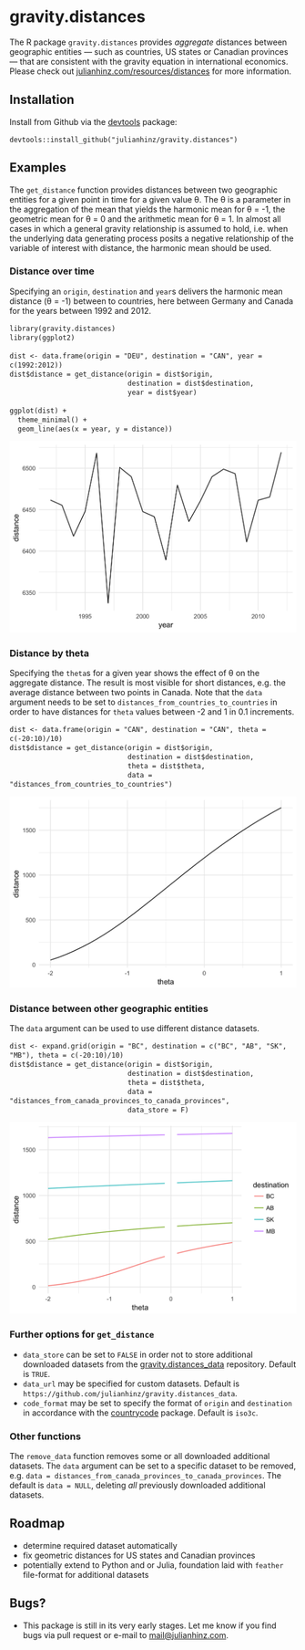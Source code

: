 # gravity.distances

The R package `gravity.distances` provides *aggregate* distances between geographic entities — such as countries, US states or Canadian provinces — that are consistent with the gravity equation in international economics. Please check out [julianhinz.com/resources/distances](julianhinz.com/resources/distances) for more information.

## Installation

Install from Github via the [devtools](https://devtools.r-lib.org) package:
```
devtools::install_github("julianhinz/gravity.distances")
```

## Examples

The `get_distance` function provides distances between two geographic entities for a given point in time for a given value &theta;. The &theta; is a parameter in the aggregation of the mean that yields the harmonic mean for &theta; = -1, the geometric mean for &theta; = 0 and the arithmetic mean for &theta; = 1. In almost all cases in which a general gravity relationship is assumed to hold, i.e. when the underlying data generating process posits a negative relationship of the variable of interest with distance, the harmonic mean should be used.

### Distance over time

Specifying an `origin`, `destination` and `year`s delivers the harmonic mean distance (&theta; = -1) between to countries, here between Germany and Canada for the years between 1992 and 2012.

```
library(gravity.distances)
library(ggplot2)

dist <- data.frame(origin = "DEU", destination = "CAN", year = c(1992:2012))
dist$distance = get_distance(origin = dist$origin,
                             destination = dist$destination,
                             year = dist$year)

ggplot(dist) +
  theme_minimal() +
  geom_line(aes(x = year, y = distance))

```
![Distance over time](tools/README_plot1.png)

### Distance by theta

Specifying the `theta`s for a given year shows the effect of &theta; on the aggregate distance. The result is most visible for short distances, e.g. the average distance between two points in Canada. Note that the `data` argument needs to be set to `distances_from_countries_to_countries` in order to have distances for `theta` values between -2 and 1 in 0.1 increments.

```
dist <- data.frame(origin = "CAN", destination = "CAN", theta = c(-20:10)/10)
dist$distance = get_distance(origin = dist$origin,
                             destination = dist$destination,
                             theta = dist$theta,
                             data = "distances_from_countries_to_countries")
```
![Distance over time](tools/README_plot2.png)

### Distance between other geographic entities

The `data` argument can be used to use different distance datasets.

```
dist <- expand.grid(origin = "BC", destination = c("BC", "AB", "SK", "MB"), theta = c(-20:10)/10)
dist$distance = get_distance(origin = dist$origin,
                             destination = dist$destination,
                             theta = dist$theta,
                             data = "distances_from_canada_provinces_to_canada_provinces",
                             data_store = F)
```
![Distance over time](tools/README_plot3.png)

### Further options for `get_distance`

* `data_store` can be set to `FALSE` in order not to store additional downloaded datasets from the [gravity.distances_data](https://github.com/julianhinz/gravity.distances_data) repository. Default is `TRUE`.
* `data_url` may be specified for custom datasets. Default is `https://github.com/julianhinz/gravity.distances_data`.
* `code_format` may be set to specify the format of `origin` and `destination` in accordance with the [countrycode](https://github.com/vincentarelbundock/countrycode) package. Default is `iso3c`.

### Other functions

The `remove_data` function removes some or all downloaded additional datasets. The `data` argument can be set to a specific dataset to be removed, e.g. `data = distances_from_canada_provinces_to_canada_provinces`. The default is `data = NULL`, deleting *all* previously downloaded additional datasets.

## Roadmap

* determine required dataset automatically
* fix geometric distances for US states and Canadian provinces
* potentially extend to Python and or Julia, foundation laid with `feather` file-format for additional datasets

## Bugs?

* This package is still in its very early stages. Let me know if you find bugs via pull request or e-mail to [mail@julianhinz.com](mailto:mail@julianhinz.com).
